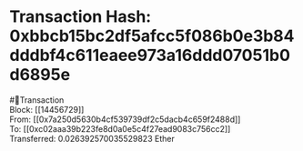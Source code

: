 
Transaction Hash: 0xbbcb15bc2df5afcc5f086b0e3b84dddbf4c611eaee973a16ddd07051b0d6895e
====================================================================================
  
#💸Transaction  
Block: [[14456729]]  
From: [[0x7a250d5630b4cf539739df2c5dacb4c659f2488d]]  
To: [[0xc02aaa39b223fe8d0a0e5c4f27ead9083c756cc2]]  
Transferred: 0.026392570035529823 Ether